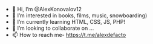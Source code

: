 - 👋 Hi, I’m @AlexKonovalov12
- 👀 I’m interested in books, films, music, snowboarding)
- 🌱 I’m currently learning HTML, CSS, JS, PHP!
- 💞️ I’m looking to collaborate on ...
- 📫 How to reach me- https://t.me/alexdefacto

<!---
AlexKonovalov12/AlexKonovalov12 is a ✨ special ✨ repository because its `README.md` (this file) appears on your GitHub profile.
You can click the Preview link to take a look at your changes.
--->
